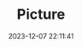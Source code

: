 ---
weight: 1
images:
- /images/edited/76.jpeg
title: Picture
date: 2023-12-07 22:11:41
tags: [luminarneo,work,ILCE7M3,25.1]
---